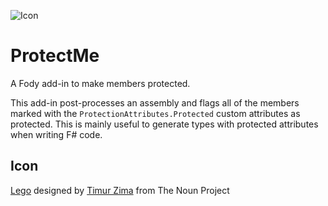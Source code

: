 ![Icon](https://raw.github.com/ranma42/ProtectMe/master/Icons/package_icon.png)

# ProtectMe

A Fody add-in to make members protected.

This add-in post-processes an assembly and flags all of the members
marked with the `ProtectionAttributes.Protected` custom attributes as
protected. This is mainly useful to generate types with protected
attributes when writing F# code.

## Icon

<a href="http://thenounproject.com/noun/lego/#icon-No16919" target="_blank">Lego</a> designed by <a href="http://thenounproject.com/timur.zima" target="_blank">Timur Zima</a> from The Noun Project
